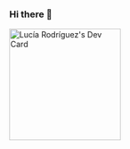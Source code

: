 ### Hi there 👋

<a href="https://app.daily.dev/lucfrodr"><img src="https://api.daily.dev/devcards/f7e81c195db54db492b597094e486eec.png?r=lnd" width="200" alt="Lucía Rodríguez's Dev Card"/></a>

<!--
**LuuRoldan/LuuRoldan** is a ✨ _special_ ✨ repository because its `README.md` (this file) appears on your GitHub profile.

Here are some ideas to get you started:

- 🔭 I’m currently working on ...
- 🌱 I’m currently learning ...
- 👯 I’m looking to collaborate on ...
- 🤔 I’m looking for help with ...
- 💬 Ask me about ...
- 📫 How to reach me: ...
- 😄 Pronouns: ...
- ⚡ Fun fact: ...
-->
